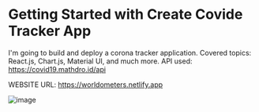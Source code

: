 # Getting Started with Create Covide Tracker App

I'm going to build and deploy a corona tracker application. Covered topics: React.js, Chart.js, Material UI, and much more. 
API used: https://covid19.mathdro.id/api

WEBSITE URL: https://worldometers.netlify.app

![image](https://user-images.githubusercontent.com/67253461/121193172-3d563000-c88b-11eb-9b2b-7b3d3f2b0806.png)

